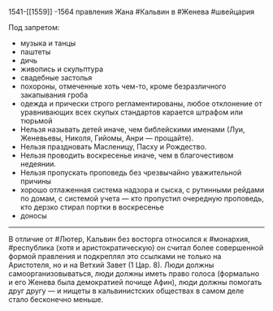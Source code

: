 1541-[[1559]] -1564 правления Жана #Кальвин в #Женева #швейцария 

Под запретом:
* музыка и танцы
* паштеты
* дичь
* живопись и скульптура
* свадебные застолья
* похороны, отмеченные хоть чем-то, кроме безразличного закапывания гроба
* одежда и прически строго регламентированы, любое отклонение от уравнивающих всех скупых стандартов карается штрафом или тюрьмой
* Нельзя называть детей иначе, чем библейскими именами (Луи, Женевьевы, Николя, Гийомы, Анри — прощайте). 
* Нельзя праздновать Масленицу, Пасху и Рождество. 
* Нельзя проводить воскресенье иначе, чем в благочестивом недеянии. 
* Нельзя пропускать проповедь без чрезвычайно уважительной причины
* хорошо отлаженная система надзора и сыска, с рутинными рейдами по домам, с системой учета — кто пропустил очередную проповедь, кто дерзко стирал портки в воскресенье
* доносы
___
В отличие от #Лютер, Кальвин без восторга относился к #монархия, #республика (хотя и аристократическую) он считал более совершенной формой правления и подкреплял это ссылками не только на Аристотеля, но и на Ветхий Завет (1 Цар. 8). Люди должны самоорганизовываться, люди должны иметь право голоса (формально и его Женева была демократией почище Афин), люди должны помогать друг другу — и нищеты в кальвинистских обществах в самом деле стало бесконечно меньше.